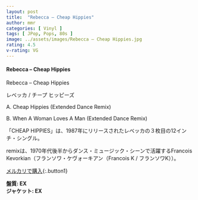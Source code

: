 ```yaml
---
layout: post
title:  "Rebecca – Cheap Hippies"
author: mmr
categories: [ Vinyl ]
tags: [ JPop, Pops, 80s ]
image: ../assets/images/Rebecca – Cheap Hippies.jpg
rating: 4.5
v-rating: VG
---
```


#### Rebecca – Cheap Hippies

Rebecca – Cheap Hippies

レベッカ / チープ ヒッピーズ

A. Cheap Hippies (Extended Dance Remix)

B. When A Woman Loves A Man (Extended Dance Remix)

「CHEAP HIPPIES」は、1987年にリリースされたレベッカの３枚目の12インチ・シングル。

remixは、1970年代後半からダンス・ミュージック・シーンで活躍するFrancois Kevorkian（フランソワ・ケヴォーキアン（Francois K / フランソワK））。

[メルカリで購入](https://jp.mercari.com/item/m51108809980?afid=6142608987){:.button1}

<div class="mt-4 mb-4 d-flex align-items-center">
<strong class="mr-1">盤質: EX</strong>
</div>
<div class="mt-4 mb-4 d-flex align-items-center">
<strong class="mr-1">ジャケット: EX</strong>
</div>

